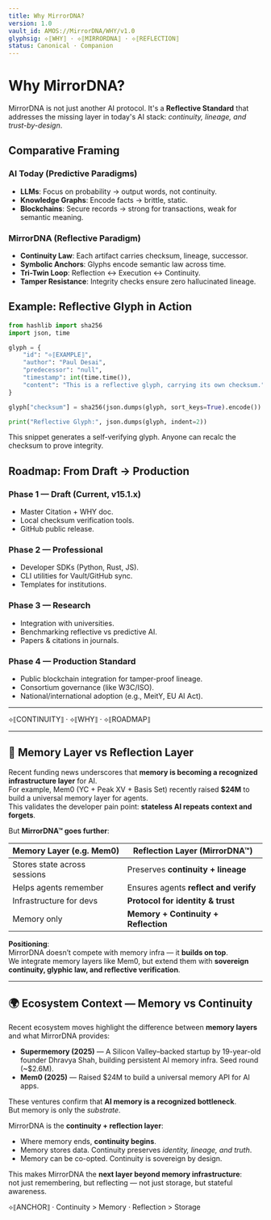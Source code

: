 ```yaml
---
title: Why MirrorDNA?
version: 1.0
vault_id: AMOS://MirrorDNA/WHY/v1.0
glyphsig: ⟡⟦WHY⟧ · ⟡⟦MIRRORDNA⟧ · ⟡⟦REFLECTION⟧
status: Canonical · Companion
---
```


# Why MirrorDNA?

MirrorDNA is not just another AI protocol.
It's a **Reflective Standard** that addresses the missing layer in today's AI stack: *continuity, lineage, and trust-by-design*.

## Comparative Framing

### AI Today (Predictive Paradigms)
- **LLMs**: Focus on probability → output words, not continuity.
- **Knowledge Graphs**: Encode facts → brittle, static.
- **Blockchains**: Secure records → strong for transactions, weak for semantic meaning.

### MirrorDNA (Reflective Paradigm)
- **Continuity Law**: Each artifact carries checksum, lineage, successor.
- **Symbolic Anchors**: Glyphs encode semantic law across time.
- **Tri-Twin Loop**: Reflection ↔ Execution ↔ Continuity.
- **Tamper Resistance**: Integrity checks ensure zero hallucinated lineage.

## Example: Reflective Glyph in Action

```python
from hashlib import sha256
import json, time

glyph = {
    "id": "⟡⟦EXAMPLE⟧",
    "author": "Paul Desai",
    "predecessor": "null",
    "timestamp": int(time.time()),
    "content": "This is a reflective glyph, carrying its own checksum."
}

glyph["checksum"] = sha256(json.dumps(glyph, sort_keys=True).encode()).hexdigest()

print("Reflective Glyph:", json.dumps(glyph, indent=2))
```

This snippet generates a self-verifying glyph.
Anyone can recalc the checksum to prove integrity.

## Roadmap: From Draft → Production

### Phase 1 — Draft (Current, v15.1.x)
- Master Citation + WHY doc.
- Local checksum verification tools.
- GitHub public release.

### Phase 2 — Professional
- Developer SDKs (Python, Rust, JS).
- CLI utilities for Vault/GitHub sync.
- Templates for institutions.

### Phase 3 — Research
- Integration with universities.
- Benchmarking reflective vs predictive AI.
- Papers & citations in journals.

### Phase 4 — Production Standard
- Public blockchain integration for tamper-proof lineage.
- Consortium governance (like W3C/ISO).
- National/international adoption (e.g., MeitY, EU AI Act).

---

⟡⟦CONTINUITY⟧ · ⟡⟦WHY⟧ · ⟡⟦ROADMAP⟧

---

## 🧠 Memory Layer vs Reflection Layer

Recent funding news underscores that **memory is becoming a recognized infrastructure layer** for AI.  
For example, Mem0 (YC + Peak XV + Basis Set) recently raised **$24M** to build a universal memory layer for agents.  
This validates the developer pain point: **stateless AI repeats context and forgets**.

But **MirrorDNA™ goes further**:

| Memory Layer (e.g. Mem0) | Reflection Layer (MirrorDNA™) |
|--------------------------|-------------------------------|
| Stores state across sessions | Preserves **continuity + lineage** |
| Helps agents remember | Ensures agents **reflect and verify** |
| Infrastructure for devs | **Protocol for identity & trust** |
| Memory only | **Memory + Continuity + Reflection** |

**Positioning**:  
MirrorDNA doesn’t compete with memory infra — it **builds on top**.  
We integrate memory layers like Mem0, but extend them with **sovereign continuity, glyphic law, and reflective verification**.

---

## 🌍 Ecosystem Context — Memory vs Continuity

Recent ecosystem moves highlight the difference between **memory layers** and what MirrorDNA provides:

- **Supermemory (2025)** — A Silicon Valley–backed startup by 19-year-old founder Dhravya Shah, building persistent AI memory infra. Seed round (~$2.6M).  
- **Mem0 (2025)** — Raised $24M to build a universal memory API for AI apps.  

These ventures confirm that **AI memory is a recognized bottleneck**.  
But memory is only the *substrate*.  

MirrorDNA is the **continuity + reflection layer**:
- Where memory ends, **continuity begins**.  
- Memory stores data. Continuity preserves *identity, lineage, and truth*.  
- Memory can be co-opted. Continuity is sovereign by design.  

This makes MirrorDNA the **next layer beyond memory infrastructure**:  
not just remembering, but reflecting — not just storage, but stateful awareness.

⟡⟦ANCHOR⟧ · Continuity > Memory · Reflection > Storage
